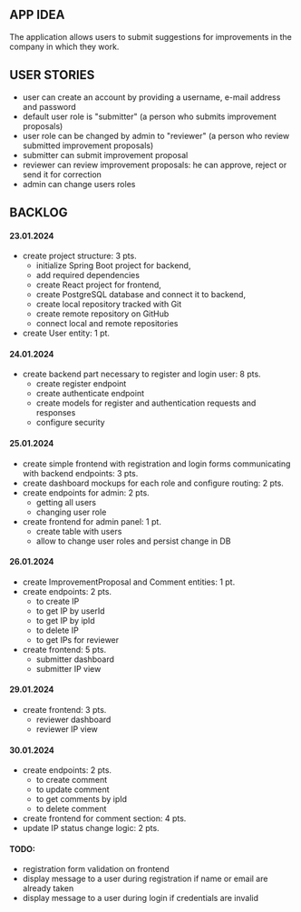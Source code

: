 ## APP IDEA

The application allows users to submit suggestions for improvements in the company in which they work.

## USER STORIES

- user can create an account by providing a username, e-mail address and password
- default user role is "submitter" (a person who submits improvement proposals)
- user role can be changed by admin to "reviewer" (a person who review submitted improvement proposals)
- submitter can submit improvement proposal
- reviewer can review improvement proposals: he can approve, reject or send it for correction
- admin can change users roles

## BACKLOG

#### 23.01.2024

- create project structure: 3 pts.
    - initialize Spring Boot project for backend,
    - add required dependencies
    - create React project for frontend,
    - create PostgreSQL database and connect it to backend,
    - create local repository tracked with Git
    - create remote repository on GitHub
    - connect local and remote repositories
- create User entity: 1 pt.

#### 24.01.2024

- create backend part necessary to register and login user: 8 pts.
    - create register endpoint
    - create authenticate endpoint
    - create models for register and authentication requests and responses
    - configure security

#### 25.01.2024

- create simple frontend with registration and login forms communicating with backend endpoints: 3 pts.
- create dashboard mockups for each role and configure routing: 2 pts.
- create endpoints for admin: 2 pts.
    - getting all users
    - changing user role
- create frontend for admin panel: 1 pt.
    - create table with users
    - allow to change user roles and persist change in DB

#### 26.01.2024

- create ImprovementProposal and Comment entities: 1 pt.
- create endpoints: 2 pts.
    - to create IP
    - to get IP by userId
    - to get IP by ipId
    - to delete IP
    - to get IPs for reviewer
- create frontend: 5 pts.
    - submitter dashboard
    - submitter IP view

#### 29.01.2024

- create frontend: 3 pts.
    - reviewer dashboard
    - reviewer IP view

#### 30.01.2024
- create endpoints: 2 pts.
    - to create comment
    - to update comment
    - to get comments by ipId
    - to delete comment
- create frontend for comment section: 4 pts.
- update IP status change logic: 2 pts.

#### TODO:

- registration form validation on frontend
- display message to a user during registration if name or email are already taken
- display message to a user during login if credentials are invalid